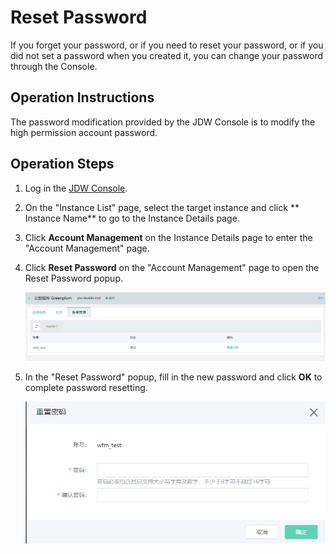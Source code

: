 # Reset Password

If you forget your password, or if you need to reset your password, or if you did not set a password when you created it, you can change your password through the Console.

## Operation Instructions

The password modification provided by the JDW Console is to modify the high permission account password.

## Operation Steps

1. Log in the [JDW Console](http://jdw-console.jdcloud.com/list).

2. On the "Instance List" page, select the target instance and click ** Instance Name** to go to the Instance Details page.

3. Click **Account Management** on the Instance Details page to enter the "Account Management" page.

4. Click **Reset Password** on the "Account Management" page to open the Reset Password popup.

   ![1564651924279](../../../../../image/JCS-for-Greenplum/jdw-008.png)

5. In the "Reset Password" popup, fill in the new password and click **OK** to complete password resetting.

   ![1564651994969](../../../../../image/JCS-for-Greenplum/jdw-009.png)

